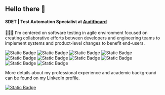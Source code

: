 ## Hello there 👋

#### SDET | Test Automation Specialist at [Auditboard](https://www.auditboard.com/)

👨🏽‍💻 I'm centered on software testing in agile environment focused on creating collaborative efforts between developers and engineering teams to implement systems and product-level changes to benefit end-users.

<img alt="Static Badge" src="https://img.shields.io/badge/JavaScript-F7DF1E?style=flat&logo=javascript&logoColor=black&logoSize=auto&labelColor=%23F7DF1E&color=%23F7DF1E&cacheSeconds=3600"> <img alt="Static Badge" src="https://img.shields.io/badge/TypeScript-3178C6?style=flat&logo=typescript&logoColor=white&logoSize=auto&labelColor=%233178C6&color=%233178C6&cacheSeconds=3600"> <img alt="Static Badge" src="https://img.shields.io/badge/NodeJS-5FA04E?style=flat&logo=nodedotjs&logoColor=white&logoSize=auto&labelColor=%235FA04E&color=%235FA04E&cacheSeconds=3600"> <img alt="Static Badge" src="https://img.shields.io/badge/Postman-FF6C37?style=flat&logo=postman&logoColor=white&logoSize=auto&labelColor=%23FF6C37&color=%23FF6C37&cacheSeconds=3600"> <img alt="Static Badge" src="https://img.shields.io/badge/SQL-4169E1?style=flat&logo=postgresql&logoColor=white&logoSize=auto&labelColor=%234169E1&color=%234169E1&cacheSeconds=3600"> <img alt="Static Badge" src="https://img.shields.io/badge/K6-7D64FF?style=flat&logo=k6&logoColor=white&logoSize=auto&labelColor=%237D64FF&color=%237D64FF&cacheSeconds=3600"> <img alt="Static Badge" src="https://img.shields.io/badge/Cypress-69D3A7?style=flat&logo=cypress&logoColor=white&logoSize=auto&labelColor=%2369D3A7&color=%2369D3A7&cacheSeconds=3600"> <img alt="Static Badge" src="https://img.shields.io/badge/GitHub%20Actions-2088FF?style=flat&logo=githubactions&logoColor=white&logoSize=auto&labelColor=%232088FF&color=%232088FF&cacheSeconds=3600"> <img alt="Static Badge" src="https://img.shields.io/badge/Selenium-43B02A?style=flat&logo=selenium&logoColor=white&logoSize=auto&labelColor=%2343B02A&color=%2343B02A&cacheSeconds=3600"> <img alt="Static Badge" src="https://img.shields.io/badge/Git-F05032?style=flat&logo=git&logoColor=white&logoSize=auto&labelColor=%23F05032&color=%23F05032&cacheSeconds=3600">
<p> 
 
</p>

More details about my professional experience and academic background can be found on my LinkedIn profile.

<a href="https://www.linkedin.com/in/qalucas/">
  <img alt="Static Badge" src="https://img.shields.io/badge/LinkedIn-40AEF0?style=for-the-badge&logoColor=white&logoSize=auto&color=%2340AEF0&cacheSeconds=3600">
</a>

<!--
**lucas-108/lucas-108** is a ✨ _special_ ✨ repository because its `README.md` (this file) appears on your GitHub profile.

Here are some ideas to get you started:

- 🔭 I’m currently working on ...
- 🌱 I’m currently learning ...
- 👯 I’m looking to collaborate on ...
- 🤔 I’m looking for help with ...
- 💬 Ask me about ...
- 📫 How to reach me: ...
- 😄 Pronouns: ...
- ⚡ Fun fact: ...
-->
